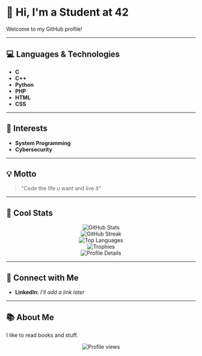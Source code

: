 # 👋 Hi, I'm a Student at 42

Welcome to my GitHub profile!

---

## 💻 Languages & Technologies

- **C**
- **C++**
- **Python**
- **PHP**
- **HTML**
- **CSS**

---

## 🎯 Interests

- **System Programming**
- **Cybersecurity**

---

## 💡 Motto

> "Code the life u want and live it"

---

## 🌟 Cool Stats

<p align="center">
  <img src="https://github-readme-stats.vercel.app/api?username=Fenohasina22&show_icons=true&theme=radical&count_private=true" alt="GitHub Stats" />
  <br>
  <img src="https://github-readme-streak-stats.herokuapp.com/?user=Fenohasina22&theme=radical" alt="GitHub Streak" />
  <br>
  <img src="https://github-readme-stats.vercel.app/api/top-langs/?username=Fenohasina22&layout=compact&theme=radical" alt="Top Languages" />
  <br>
  <img src="https://github-profile-trophy.vercel.app/?username=Fenohasina22&theme=radical&column=7" alt="Trophies" />
  <br>
  <img src="https://github-profile-summary-cards.vercel.app/api/cards/profile-details?username=Fenohasina22&theme=radical" alt="Profile Details" />
</p>

---

## 🔗 Connect with Me

- **LinkedIn:** _I'll add a link later_

---

## 📚 About Me

I like to read books and stuff.

<!-- Visitor badge -->
<p align="center">
  <img src="https://komarev.com/ghpvc/?username=Fenohasina22&style=flat-square&color=blue" alt="Profile views" />
</p>
